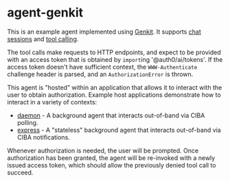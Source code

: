 # agent-genkit

This is an example agent implemented using [Genkit](https://firebase.google.com/docs/genkit).
It supports [chat sessions](https://firebase.google.com/docs/genkit/chat) and
[tool calling](https://firebase.google.com/docs/genkit/tool-calling).

The tool calls make requests to HTTP endpoints, and expect to be provided with
an access token that is obtained by `import`ing '@auth0/ai/tokens'.  If the
access token doesn't have sufficient context, the `WWW-Authenticate` challenge
header is parsed, and an `AuthorizationError` is thrown.

This agent is "hosted" within an application that allows it to interact with the
user to obtain authorization.   Example host applications demonstrate how to
interact in a variety of contexts:

  - [daemon](../daemon) - A background agent that interacts out-of-band via CIBA
    polling.
  - [express](../../examples/daemon) - A "stateless" background agent that
    interacts out-of-band via CIBA notifications.

Whenever authorization is needed, the user will be prompted.  Once authorization
has been granted, the agent will be re-invoked with a newly issued access token,
which should allow the previously denied tool call to succeed.
